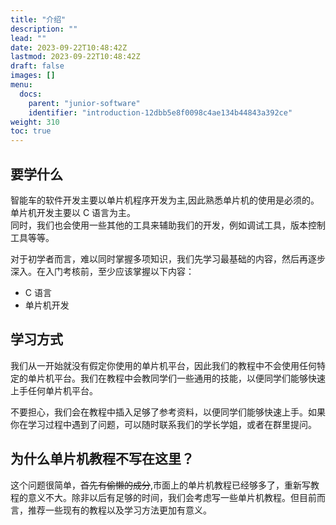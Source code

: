 ```yaml
---
title: "介绍"
description: ""
lead: ""
date: 2023-09-22T10:48:42Z
lastmod: 2023-09-22T10:48:42Z
draft: false
images: []
menu:
  docs:
    parent: "junior-software"
    identifier: "introduction-12dbb5e8f0098c4ae134b44843a392ce"
weight: 310
toc: true
---
```


## 要学什么

智能车的软件开发主要以单片机程序开发为主,因此熟悉单片机的使用是必须的。单片机开发主要以 C 语言为主。    
同时，我们也会使用一些其他的工具来辅助我们的开发，例如调试工具，版本控制工具等等。

对于初学者而言，难以同时掌握多项知识，我们先学习最基础的内容，然后再逐步深入。在入门考核前，至少应该掌握以下内容：

- C 语言
- 单片机开发



## 学习方式

我们从一开始就没有假定你使用的单片机平台，因此我们的教程中不会使用任何特定的单片机平台。我们在教程中会教同学们一些通用的技能，以便同学们能够快速上手任何单片机平台。     

不要担心，我们会在教程中插入足够了参考资料，以便同学们能够快速上手。如果你在学习过程中遇到了问题，可以随时联系我们的学长学姐，或者在群里提问。

## 为什么单片机教程不写在这里？

这个问题很简单，~~首先有偷懒的成分~~,市面上的单片机教程已经够多了，重新写教程的意义不大。除非以后有足够的时间，我们会考虑写一些单片机教程。但目前而言，推荐一些现有的教程以及学习方法更加有意义。
